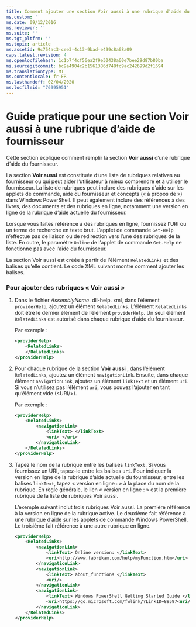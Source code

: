 ```yaml
---
title: Comment ajouter une section Voir aussi à une rubrique d’aide du fournisseur | Microsoft Docs
ms.custom: ''
ms.date: 09/12/2016
ms.reviewer: ''
ms.suite: ''
ms.tgt_pltfrm: ''
ms.topic: article
ms.assetid: 9c754ac3-cee3-4c13-9bad-e499c8a68a09
caps.latest.revision: 4
ms.openlocfilehash: 1c1b7f4cf56ea2f9e30438a60e7bee29d87b80ba
ms.sourcegitcommit: bc9a4904c2b1561386d748fc9ac242699d2f1694
ms.translationtype: MT
ms.contentlocale: fr-FR
ms.lasthandoff: 02/04/2020
ms.locfileid: "76995951"
---
```

# <a name="how-to-add-a-see-also-section-to-a-provider-help-topic"></a>Guide pratique pour une section Voir aussi à une rubrique d’aide de fournisseur

Cette section explique comment remplir la section **Voir aussi** d’une rubrique d’aide du fournisseur.

La section **Voir aussi** est constituée d’une liste de rubriques relatives au fournisseur ou qui peut aider l’utilisateur à mieux comprendre et à utiliser le fournisseur. La liste de rubriques peut inclure des rubriques d’aide sur les applets de commande, aide du fournisseur et concepts (« à propos de ») dans Windows PowerShell. Il peut également inclure des références à des livres, des documents et des rubriques en ligne, notamment une version en ligne de la rubrique d’aide actuelle du fournisseur.

Lorsque vous faites référence à des rubriques en ligne, fournissez l’URI ou un terme de recherche en texte brut. L’applet de commande `Get-Help` n’effectue pas de liaison ou de redirection vers l’une des rubriques de la liste. En outre, le paramètre `Online` de l’applet de commande `Get-Help` ne fonctionne pas avec l’aide du fournisseur.

La section Voir aussi est créée à partir de l’élément `RelatedLinks` et des balises qu’elle contient. Le code XML suivant montre comment ajouter les balises.

### <a name="to-add-see-also-topics"></a>Pour ajouter des rubriques « Voir aussi »

1. Dans le fichier *AssemblyName*. dll-help. xml, dans l’élément `providerHelp`, ajoutez un élément `RelatedLinks`. L’élément `RelatedLinks` doit être le dernier élément de l’élément `providerHelp`. Un seul élément `RelatedLinks` est autorisé dans chaque rubrique d’aide du fournisseur.

   Par exemple :

    ```xml
    <providerHelp>
        <RelatedLinks>
        </RelatedLinks>
    </providerHelp>
    ```

2. Pour chaque rubrique de la section **Voir aussi** , dans l’élément `RelatedLinks`, ajoutez un élément `navigationLink`. Ensuite, dans chaque élément `navigationLink`, ajoutez un élément `linkText` et un élément `uri`. Si vous n’utilisez pas l’élément `uri`, vous pouvez l’ajouter en tant qu’élément vide (\<URI/>).

   Par exemple :

    ```xml
    <providerHelp>
        <RelatedLinks>
            <navigationLink>
                <linkText> </linkText>
                <uri> </uri>
            </navigationLink>
        </RelatedLinks>
    </providerHelp>
    ```

3. Tapez le nom de la rubrique entre les balises `linkText`. Si vous fournissez un URI, tapez-le entre les balises `uri`. Pour indiquer la version en ligne de la rubrique d’aide actuelle du fournisseur, entre les balises `linkText`, tapez « version en ligne : » à la place du nom de la rubrique. En règle générale, le lien « version en ligne : » est la première rubrique de la liste de rubriques Voir aussi.

   L’exemple suivant inclut trois rubriques Voir aussi. La première référence à la version en ligne de la rubrique active. Le deuxième fait référence à une rubrique d’aide sur les applets de commande Windows PowerShell. Le troisième fait référence à une autre rubrique en ligne.

    ```xml
    <providerHelp>
        <RelatedLinks>
            <navigationLink>
                <linkText> Online version: </linkText>
                <uri>http://www.fabrikam.com/help/myFunction.htm</uri>
            </navigationLink>
            <navigationLink>
                <linkText> about_functions </linkText>
                <uri/>
            </navigationLink>
            <navigationLink>
                <linkText> Windows PowerShell Getting Started Guide </linkText>
                <uri>https://go.microsoft.com/fwlink/?LinkID=89597<uri/>
            </navigationLink>
        </RelatedLinks>
    </providerHelp>
    ```